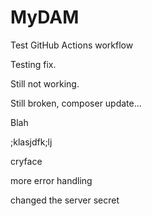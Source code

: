 # MyDAM

Test GitHub Actions workflow

Testing fix.

Still not working.

Still broken, composer update...

Blah

;klasjdfk;lj

cryface

more error handling

changed the server secret
